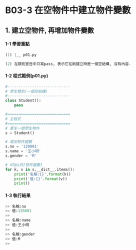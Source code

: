 # B03-3 在空物件中建立物件變數


## 1. 建立空物件, 再增加物件變數

#### 1-1 學習重點
``` python
(1) |__ p01.py

(2) 在類別宣告中只寫pass, 表示它在剛建立時是一個空結構, 沒有內容.      
```

#### 1-2 程式範例(p01.py)

``` python
#----------------------------
# 學生類別(一個空結構)
#----------------------------
class Student():
    pass

#============================
# 主程式
#============================
# 產生一個學生物件
s = Student()

# 增加物件變數
s.no = '120001'
s.name = '王小明'
s.gender = 'M'

# 印出s的[物件變數]
for k, v in s.__dict__.items():    
    print('名稱:{}'.format(k))
    print('值:{}'.format(v))
    print()         
```


#### 1-3 執行結果
``` python
>> 名稱:no
>> 值:120001
>> 
>> 名稱:name
>> 值:王小明
>> 
>> 名稱:gender
>> 值:M
>> 
```
